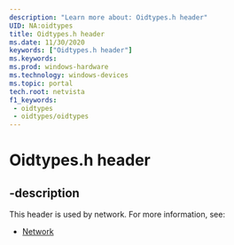 ```yaml
---
description: "Learn more about: Oidtypes.h header"
UID: NA:oidtypes
title: Oidtypes.h header
ms.date: 11/30/2020
keywords: ["Oidtypes.h header"]
ms.keywords: 
ms.prod: windows-hardware
ms.technology: windows-devices
ms.topic: portal
tech.root: netvista
f1_keywords:
 - oidtypes
 - oidtypes/oidtypes
---
```


# Oidtypes.h header


## -description

This header is used by network. For more information, see:

- [Network](../_netvista/index.md)

